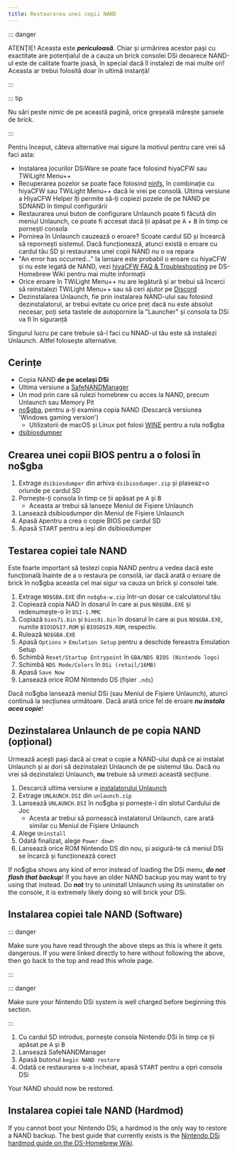 ```yaml
---
title: Restaurarea unei copii NAND
---
```


::: danger

ATENŢIE! Aceasta este ***periculoasă***. Chiar și urmărirea acestor pași cu exactitate are potențialul de a cauza un brick consolei DSi deoarece NAND-ul este de calitate foarte joasă, în special dacă îl instalezi de mai multe ori! Aceasta ar trebui folosită doar în ultimă instanță!

:::

::: tip

Nu sări peste *nimic* de pe această pagină, orice greșeală mărește șansele de brick.

:::

Pentru început, câteva alternative mai sigure la motivul pentru care vrei să faci asta:
- Instalarea jocurilor DSiWare se poate face folosind hiyaCFW sau TWiLight Menu++
- Recuperarea pozelor se poate face folosind [ninfs](https://github.com/ihaveamac/ninfs/releases), în combinație cu hiyaCFW sau TWiLight Menu++ dacă le vrei pe consolă. Ultima versiune a HiyaCFW Helper îți permite să-ți copiezi pozele de pe NAND pe SDNAND în timpul configurării
- Restaurarea unui buton de configurare Unlaunch poate fi făcută din meniul Unlaunch, ce poate fi accesat dacă ții apăsat pe <kbd class="face">A</kbd> + <kbd class="face">B</kbd> în timp ce pornești consola
- Pornirea în Unlaunch cauzează o eroare? Scoate cardul SD și încearcă să repornești sistemul. Dacă funcționează, atunci există o eroare cu cardul tău SD și restaurarea unei copii NAND nu o va repara
- "An error has occurred..." la lansare este probabil o eroare cu hiyaCFW și nu este legată de NAND, vezi [hiyaCFW FAQ & Troubleshooting](https://wiki.ds-homebrew.com/hiyacfw/faq) pe DS-Homebrew Wiki pentru mai multe informații
- Orice eroare în TWiLight Menu++ nu are legătură și ar trebui să încerci să reinstalezi TWiLight Menu++ sau să ceri ajutor pe [Discord](https://ds-homebrew.com/discord)
- Dezinstalarea Unlaunch, fie prin instalarea NAND-ului sau folosind dezinstalatorul, ar trebui evitate cu orice preț dacă nu este absolut necesar, poți seta tastele de autopornire la "Launcher" și consola ta DSi va fi în siguranță

Singurul lucru pe care trebuie să-l faci cu NNAD-ul tău este să instalezi Unlaunch. Altfel folosește alternative.

## Cerințe
- Copia NAND **de pe același DSi**
- Ultima versiune a [SafeNANDManager](https://github.com/DS-Homebrew/SafeNANDManager/releases/latest/download/SafeNANDManager.nds)
- Un mod prin care să rulezi homebrew cu acces la NAND, precum Unlaunch sau Memory Pit
- [no$gba](https://problemkaputt.de/gba.htm), pentru a-ți examina copia NAND (Descarcă versiunea 'Windows gaming version')
   - Utilizatorii de macOS și Linux pot folosi [WINE](https://winehq.org) pentru a rula no$gba
- [dsibiosdumper](http://melonds.kuribo64.net/downloads/dsibiosdumper.7z)

## Crearea unei copii BIOS pentru a o folosi în no$gba
1. Extrage `dsibiosdumper` din arhiva `dsibiosdumper.zip` și plaseaz=o oriunde pe cardul SD
2. Pornește-ți consola în timp ce ții apăsat pe <kbd class="face">A</kbd> și <kbd class="face">B</kbd>
   - Aceasta ar trebui să lanseze Meniul de Fișiere Unlaunch
3. Lansează dsibiosdumper din Meniul de Fișiere Unlaunch
4. Apasă <kbd class="face">A</kbd>pentru a crea o copie BIOS pe cardul SD
5. Apasă <kbd>START</kbd> pentru a ieși din dsibiosdumper

## Testarea copiei tale NAND
Este foarte important să testezi copia NAND pentru a vedea dacă este funcțională înainte de a o restaura pe consolă, iar dacă arată o eroare de brick în no$gba aceasta cel mai sigur va cauza un brick și consolei tale.
1. Extrage `NO$GBA.EXE` din `no$gba-w.zip` într-un dosar ce calculatorul tău
2. Copiează copia NAD în dosarul în care ai pus `NO$GBA.EXE` și redenumește-o în `DSI-1.MMC`
3. Copiază `bios7i.bin` și `bios9i.bin` în dosarul în care ai pus `NO$GBA.EXE`, numite `BIOSDSI7.ROM` și `BIOSDSI9.ROM`, respectiv.
4. Rulează `NO$GBA.EXE`
5. Apasă `Options` > `Emulation Setup` pentru a deschide fereastra Emulation Setup
6. Schimbă `Reset/Startup Entrypoint` în `GBA/NDS BIOS (Nintendo logo)`
7. Schimbă `NDS Mode/Colors` în `DSi (retail/16MB)`
8. Apasă `Save Now`
9. Lansează orice ROM Nintendo DS (fișier `.nds`)

Dacă no$gba lansează meniul DSi (sau Meniul de Fișiere Unlaunch), atunci continuă la secțiunea următoare. Dacă arată orice fel de eroare ***nu instala acea copie***!

## Dezinstalarea Unlaunch de pe copia NAND (opțional)
Urmează acești pași dacă ai creat o copie a NAND-ului după ce ai instalat Unlaunch și ai dori să dezinstalezi Unlaunch de pe sistemul tău. Dacă nu vrei să dezinstalezi Unlaunch, **nu** trebuie să urmezi această secțiune.
1. Descarcă ultima versiune a [instalatorului Unlaunch](https://problemkaputt.de/unlaunch.zip)
1. Extrage `UNLAUNCH.DSI` din `unlaunch.zip`
1. Lansează `UNLAUNCH.DSI` în no$gba și pornește-l din slotul Cardului de Joc
   - Acesta ar trebui să pornească instalatorul Unlaunch, care arată similar cu Meniul de Fișiere Unlaunch
1. Alege `Uninstall`
1. Odată finalizat, alege `Power down`
1. Lansează orice ROM Nintendo DS din nou, și asigură-te că meniul DSi se încarcă și funcționează corect

If no$gba shows any kind of error instead of loading the DSi menu, ***do not flash that backup***! If you have an older NAND backup you may want to try using that instead. Do **not** try to uninstall Unlaunch using its uninstaller on the console, it is extremely likely doing so will brick your DSi.

## Instalarea copiei tale NAND (Software)

::: danger

Make sure you have read through the above steps as this is where it gets dangerous. If you were linked directly to here without following the above, then go back to the top and read this whole page.

:::

::: danger

Make sure your Nintendo DSi system is well charged before beginning this section.

:::

1. Cu cardul SD introdus, pornește consola Nintendo DSi în timp ce ții apăsat pe <kbd class="face">A</kbd> și <kbd class="face">B</kbd>
3. Lansează SafeNANDManager
4. Apasă butonul `begin NAND restore`
6. Odată ce restaurarea s-a încheiat, apasă <kbd>START</kbd> pentru a opri consola DSi

Your NAND should now be restored.

## Instalarea copiei tale NAND (Hardmod)
If you cannot boot your Nintendo DSi, a hardmod is the only way to restore a NAND backup. The best guide that currently exists is the [Nintendo DSi hardmod guide on the DS-Homebrew Wiki](https://wiki.ds-homebrew.com/ds-index/hardmod#nintendo-dsi).
